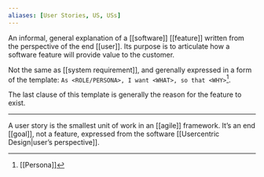 ```yaml
---
aliases: [User Stories, US, USs]
---
```


An informal, general explanation of a [[software]] [[feature]] written from the perspective of the end [[user]]. Its purpose is to articulate how a software feature will provide value to the customer.

Not the same as [[system requirement]], and gerenally expressed in a form of the template: `As <ROLE/PERSONA>, I want <WHAT>, so that <WHY>`[^1].

The last clause of this template is generally the reason for the feature to exist.

---

A user story is the smallest unit of work in an [[agile]] framework. It’s an end [[goal]], not a feature, expressed from the software [[Usercentric Design|user’s perspective]].

[^1]: [[Persona]]